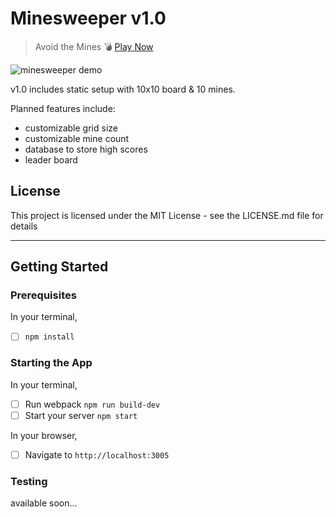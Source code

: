# Minesweeper v1.0

> Avoid the Mines 💣 [Play Now](https://minesweeperv1.glitch.me/, "Minesweeper")

![minesweeper demo](boardgif.gif)

v1.0 includes static setup with 10x10 board & 10 mines.

Planned features include:
- customizable grid size
- customizable mine count
- database to store high scores
- leader board

## License
This project is licensed under the MIT License - see the LICENSE.md file for details

---

## Getting Started

### Prerequisites
In your terminal,
- [ ] `npm install`

### Starting the App
In your terminal,
- [ ] Run webpack `npm run build-dev`
- [ ] Start your server `npm start`

In your browser,
- [ ] Navigate to `http://localhost:3005`

### Testing
available soon...
